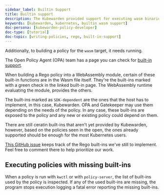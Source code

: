 ```yaml
---
sidebar_label: Builtin Support
title: Builtin support
description: The Kubewarden provided support for executing wasm binaries.
keywords: [kubewarden, kubernetes, builtin wasm support]
doc-persona: [kubewarden-policy-developer]
doc-type: [tutorial]
doc-topic: [writing-policies, rego, built-in-support]
---
```


<head>
  <link rel="canonical" href="https://docs.kubewarden.io/tutorials/writing-policies/rego/builtin-support"/>
</head>

Additionally, to building a policy for the `wasm` target, it needs running.

The Open Policy Agent (OPA) team has a page you can check for
[built-in support](https://www.openpolicyagent.org/docs/latest/policy-reference/#built-in-functions).

When building a Rego policy into a WebAssembly module,
certain of these built-in functions are in the Wasm file itself.
They're the built-ins marked with a green check in the linked built-in page.
The WebAssembly runtime evaluating the module, provides the others.

The built-ins marked as `SDK-dependent` are the ones that the host has to implement,
in this case, Kubewarden.
OPA and Gatekeeper may use them depending on the needs of the policy.
In any case, these built-ins are exposed to the policy and any new or existing policy could depend on them.

There are still ceratin built-ins that aren't yet provided by Kubewarden,
however, based on the policies seen in the open,
the ones already supported should be enough for the most Kubernetes users.

[This GitHub issue](https://github.com/kubewarden/policy-evaluator/issues/56)
keeps track of the Rego built-ins we've still to implement.
Feel free to comment there to help prioritize our work.

## Executing policies with missing built-ins

When a policy is run with `kwctl` or with `policy-server`,
the list of built-ins used by the policy is inspected.
If any of the used built-ins are missing,
the program stops execution logging a fatal error reporting the missing built-ins.
